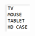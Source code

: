 <img src="https://github.com/hiranfbjc/function5-inline-lambda-expression/blob/main/readme.png" width=80>
